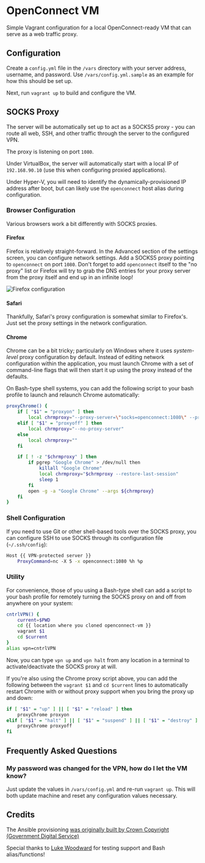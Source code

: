 OpenConnect VM
==============

Simple Vagrant configuration for a local OpenConnect-ready VM that can serve as a web traffic proxy.

Configuration
-------------

Create a `config.yml` file in the `/vars` directory with your server address, username, and password. Use `/vars/config.yml.sample` as an example for how this should be set up.

Next, run `vagrant up` to build and configure the VM.

SOCKS Proxy
-----------

The server will be automatically set up to act as a SOCKS5 proxy - you can route all web, SSH, and other traffic through the server to the configured VPN.

The proxy is listening on port `1080`.

Under VirtualBox, the server will automatically start with a local IP of `192.168.90.10` (use this when configuring proxied applications).

Under Hyper-V, you will need to identify the dynamically-provisioned IP address after boot, but can likely use the `openconnect` host alias during configuration.

### Browser Configuration

Various browsers work a bit differently with SOCKS proxies.

#### Firefox

Firefox is relatively straight-forward. In the Advanced section of the settings screen, you can configure network settings. Add a SOCKS5 proxy pointing to `openconnect` on port `1080`. Don't forget to add `openconnect` itself to the "no proxy" list or Firefox will try to grab the DNS entries for your proxy server from the proxy itself and end up in an infinite loop!

![Firefox configuration](https://s3.amazonaws.com/uploads.hipchat.com/52421/365110/YbBNENfUGjXl60L/upload.png)

#### Safari

Thankfully, Safari's proxy configuration is somewhat similar to Firefox's. Just set the proxy settings in the network configuration.

#### Chrome

Chrome can be a bit tricky; particularly on Windows where it uses _system-level_ proxy configuration by default. Instead of editing network configuration within the application, you must launch Chrome with a set of command-line flags that will then start it up using the proxy instead of the defaults.

On Bash-type shell systems, you can add the following script to your bash profile to launch and relaunch Chrome automatically:

```sh
proxyChrome() {
	if [ "$1" = "proxyon" ] then
		local chrmproxy="--proxy-server=\"socks=openconnect:1080\" --proxy-bypass-list=\"openconnect,*.google.com;*zoom.us;*php.net;localhost;127.0.0.1\""
	elif [ "$1" = "proxyoff" ] then
		local chrmproxy="--no-proxy-server"
	else
		local chrmproxy=""
	fi

	if [ ! -z "$chrmproxy" ] then
		if pgrep "Google Chrome" > /dev/null then
			killall "Google Chrome"
			local chrmproxy="$chrmproxy --restore-last-session"
			sleep 1
		fi
		open -g -a "Google Chrome" --args ${chrmproxy}
	fi
}
```

### Shell Configuration

If you need to use Git or other shell-based tools over the SOCKS proxy, you can configure SSH to use SOCKS through its 
 configuration file (`~/.ssh/config`):

```sh
Host {{ VPN-protected server }}
	ProxyCommand=nc -X 5 -x openconnect:1080 %h %p
```

### Utility

For convenience, those of you using a Bash-type shell can add a script to your bash profile for remotely turning the SOCKS proxy on and off from anywhere on your system:

```sh
cntrlVPN() {
	current=$PWD
	cd {{ location where you cloned openconnect-vm }}
	vagrant $1
	cd $current
}
alias vpn=cntrlVPN
```

Now, you can type `vpn up` and `vpn halt` from any location in a terminal to activate/deactivate the SOCKS proxy at will.

If you're also using the Chrome proxy script above, you can add the following between the `vagrant $1` and `cd $current` lines to automatically restart Chrome with or without proxy support when you bring the proxy up and down:

```sh
if [ "$1" = "up" ] || [ "$1" = "reload" ] then
	proxyChrome proxyon
elif [ "$1" = "halt" ] || [ "$1" = "suspend" ] || [ "$1" = "destroy" ] then
	proxyChrome proxyoff
fi
```

Frequently Asked Questions
--------------------------

### My password was changed for the VPN, how do I let the VM know?

Just update the values in `/vars/config.yml` and re-run `vagrant up`. This will both update machine and reset any configuration values necessary.

Credits
-------

The Ansible provisioning [was originally built by Crown Copyright (Government Digital Service)](https://github.com/alphagov/ansible-role-openconnect)

Special thanks to [Luke Woodward](https://github.com/lkwdwrd) for testing support and Bash alias/functions!